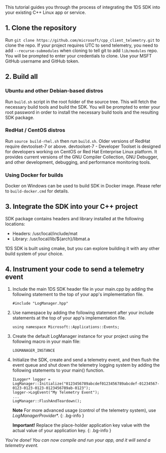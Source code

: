 
This tutorial guides you through the process of integrating the 1DS SDK into your existing C++ Linux app or service.

## 1. Clone the repository

Run `git clone https://github.com/microsoft/cpp_client_telemetry.git` to clone the repo. If your project requires UTC to send telemetry, you need to add `--recurse-submodules` when cloning to tell git to add `lib/modules` repo. You will be prompted to enter your credentials to clone. Use your MSFT GitHub username and GitHub token.

## 2. Build all

### Ubuntu and other Debian-based distros

Run `build.sh` script in the root folder of the source tree. This will fetch the necessary build tools and build the SDK. You will be prompted to enter your root password in order to install the necessary build tools and the resulting SDK package.

### RedHat / CentOS distros

Run `source build-rhel.sh` then run `build.sh`. Older versions of RedHat require devtoolset-7 or above. devtoolset-7 - Developer Toolset is designed for developers working on CentOS or Red Hat Enterprise Linux platform. It provides current versions of the GNU Compiler Collection, GNU Debugger, and other development, debugging, and performance monitoring tools.

### Using Docker for builds

Docker on Windows can be used to build SDK in Docker image. Please refer to `build-docker.cmd` for details.

## 3. Integrate the SDK into your C++ project

SDK package contains headers and library installed at the following locations:

* Headers: /usr/local/include/mat
* Library: /usr/local/lib/${arch}/libmat.a

1DS SDK is built using cmake, but you can explore building it with any other build system of your choice.


## 4. Instrument your code to send a telemetry event

1. Include the main 1DS SDK header file in your main.cpp by adding the following statement to the top of your app's implementation file.

	```
    #include "LogManager.hpp"
	```
    
2. Use namespace by adding the following statement after your include statements at the top of your app's implementation file.

    ```
    using namespace Microsoft::Applications::Events; 
    ```

3. Create the default LogManager instance for your project using the following macro in your main file:

	```
    LOGMANAGER_INSTANCE
    ```

4. Initialize the SDK, create and send a telemetry event, and then flush the event queue and shut down the telemetry
logging system by adding the following statements to your main() function.

    ```
    ILogger* logger = LogManager::Initialize("0123456789abcdef0123456789abcdef-01234567-0123-0123-0123-0123456789ab-0123");
    logger->LogEvent("My Telemetry Event");
    ...
    LogManager::FlushAndTeardown();
    ```

    **Note** For more advanced usage (control of the telemetry system), use *LogManagerProvider**.
    {: .bg-info }

    **Important!** Replace the place-holder application key value with the actual value of your application key.
    {: .bg-info }

*You're done! You can now compile and run your app, and it will send a telemetry event.*
